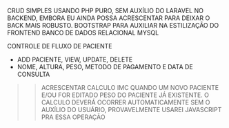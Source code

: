 CRUD SIMPLES USANDO PHP PURO, SEM AUXÍLIO DO LARAVEL NO BACKEND, EMBORA EU AINDA POSSA ACRESCENTAR PARA DEIXAR O BACK MAIS ROBUSTO.
BOOTSTRAP PARA AUXILIAR NA ESTILIZAÇÃO DO FRONTEND 
BANCO DE DADOS RELACIONAL MYSQL

CONTROLE DE FLUXO DE PACIENTE
- ADD PACIENTE, VIEW, UPDATE, DELETE
- NOME, ALTURA, PESO, METODO DE PAGAMENTO E DATA DE CONSULTA

>> ACRESCENTAR CALCULO IMC QUANDO UM NOVO PACIENTE E/OU FOR EDITADO PESO DO PACIENTE JÁ EXISTENTE.
>> O CALCULO DEVERÁ OCORRER AUTOMATICAMENTE SEM O AUXÍLIO DO USUÁRIO, PROVAVELMENTE USAREI JAVASCRIPT PRA ESSA OPERAÇÃO
